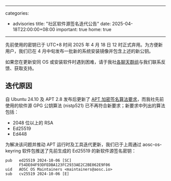 
---
categories:
  - advisories
title: "社区软件源签名迭代公告"
date: 2025-04-18T22:00:00+08:00
important: true
home: true
---

先前使用的密钥已于 UTC+8 时间 2025 年 4 月 18 日 12 时正式弃用。为方便新用户，我们已在 4 月中旬发布一批新的系统安装镜像并包含上述的新公钥。

如果您在更新安同 OS 或安装软件时遇到困难，请于我社[各聊天群组](https://aosc.io/contact)与我们联系反馈、获取支持。

## 迭代原因

自 Ubuntu 24.10 及 APT 2.8 发布后更新了 [APT 加密签名算法要求](https://discourse.ubuntu.com/t/new-requirements-for-apt-repository-signing-in-24-04/42854)，而我社先前使用的软件源 GPG 公钥算法 (nistp521) 已不再符合新要求；新要求中列出的算法包括：

- 2048 位以上的 RSA
- Ed25519
- Ed448

为解决该问题并推动 APT 运行时及工具迭代更新，我们已于上周通过 aosc-os-keyring 软件包推送了先前生成的 Ed25519 的新软件源签名密钥：
```
pub   ed25519 2024-10-06 [SC]
      F54DE04F93DFEDBA123FC2933AE2C2BE062E9F06
uid   AOSC OS Maintainers <maintainers@aosc.io>
sub   cv25519 2024-10-06 [E]
```
